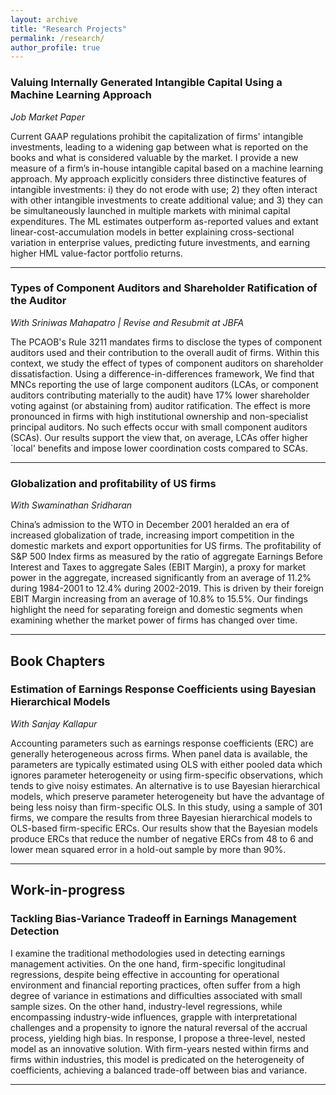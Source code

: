 ```yaml
---
layout: archive
title: "Research Projects"
permalink: /research/
author_profile: true
---
```


### Valuing Internally Generated Intangible Capital Using a Machine Learning Approach
*Job Market Paper*

Current GAAP regulations prohibit the capitalization of firms' intangible investments, leading to a widening gap between what is reported on the books and what is considered valuable by the market. I provide a new measure of a firm’s in-house intangible capital based on a machine learning approach. My approach explicitly considers three distinctive features of intangible investments: i) they do not erode with use; 2) they often interact with other intangible investments to create additional value; and 3) they can be simultaneously launched in multiple markets with minimal capital expenditures. The ML estimates outperform as-reported values and extant linear-cost-accumulation models in better explaining cross-sectional variation in enterprise values, predicting future investments, and earning higher HML value-factor portfolio returns.

---

### Types of Component Auditors and Shareholder Ratification of the Auditor
*With Sriniwas Mahapatro | Revise and Resubmit at JBFA*

The PCAOB's Rule 3211 mandates firms to disclose the types of component auditors used and their contribution to the overall audit of firms. Within this context, we study the effect of types of component auditors on shareholder dissatisfaction.  Using a difference-in-differences framework, We find that MNCs reporting the use of large component auditors (LCAs, or component auditors contributing materially to the audit) have 17% lower shareholder voting against (or abstaining from) auditor ratification. The effect is more pronounced in firms with high institutional ownership and non-specialist principal auditors. No such effects occur with small component auditors (SCAs). Our results support the view that, on average, LCAs offer higher `local' benefits and impose lower coordination costs compared to SCAs.

---

### Globalization and profitability of US firms
*With Swaminathan Sridharan*

China’s admission to the WTO in December 2001 heralded an era of increased globalization of trade, increasing import competition in the domestic markets and export opportunities for US firms. The profitability of S&P 500 Index firms as measured by the ratio of aggregate Earnings Before Interest and Taxes to aggregate Sales (EBIT Margin), a proxy for market power in the aggregate, increased significantly from an average of 11.2% during 1984-2001 to 12.4% during 2002-2019.  This is driven by their foreign EBIT Margin increasing from an average of 10.8% to 15.5%.  Our findings highlight the need for separating foreign and domestic segments when examining whether the market power of firms has changed over time.

---

## Book Chapters

### Estimation of Earnings Response Coefficients using Bayesian Hierarchical Models
*With Sanjay Kallapur*

Accounting parameters such as earnings response coefficients (ERC) are generally heterogeneous across firms. When panel data is available, the parameters are typically estimated using OLS with either pooled data which ignores parameter heterogeneity or using firm-specific observations, which tends to give noisy estimates. An alternative is to use Bayesian hierarchical models, which preserve parameter heterogeneity but have the advantage of being less noisy than firm-specific OLS. In this study, using a sample of 301 firms, we compare the results from three Bayesian hierarchical models to OLS-based firm-specific ERCs. Our results show that the Bayesian models produce ERCs that reduce the number of negative ERCs from 48 to 6 and lower mean squared error in a hold-out sample by more than 90%.

---

## Work-in-progress

### Tackling Bias-Variance Tradeoff in Earnings Management Detection


I examine the traditional methodologies used in detecting earnings management activities. On the one hand, firm-specific longitudinal regressions, despite being effective in accounting for operational environment and financial reporting practices, often suffer from a high degree of variance in estimations and difficulties associated with small sample sizes. On the other hand, industry-level regressions, while encompassing industry-wide influences, grapple with interpretational challenges and a propensity to ignore the natural reversal of the accrual process, yielding high bias. In response, I propose a three-level, nested model as an innovative solution. With firm-years nested within firms and firms within industries, this model is predicated on the heterogeneity of coefficients, achieving a balanced trade-off between bias and variance.

---

